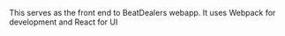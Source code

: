 This serves as the front end to BeatDealers webapp. It uses Webpack for development and React for UI
